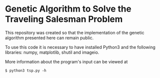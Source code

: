 # Genetic Algorithm to Solve the Traveling Salesman Problem


This repository was created so that the implementation of the genetic algorithm presented here can remain public. 

To use this code it is necessary to have installed Python3 and the following libraries: numpy, matplotlib, shutil and imageio.


More information about the program's input can be viewed at

`$ python3 tsp.py -h`

